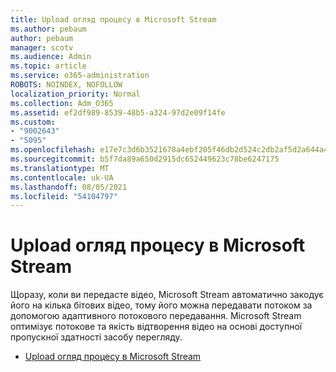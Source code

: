 ```yaml
---
title: Upload огляд процесу в Microsoft Stream
ms.author: pebaum
author: pebaum
manager: scotv
ms.audience: Admin
ms.topic: article
ms.service: o365-administration
ROBOTS: NOINDEX, NOFOLLOW
localization_priority: Normal
ms.collection: Adm_O365
ms.assetid: ef2df989-8539-48b5-a324-97d2e09f14fe
ms.custom:
- "9002643"
- "5095"
ms.openlocfilehash: e17e7c3d6b3521678a4ebf205f46db2d524c2db2af5d2a644a4c1c80b016b9cf
ms.sourcegitcommit: b5f7da89a650d2915dc652449623c78be6247175
ms.translationtype: MT
ms.contentlocale: uk-UA
ms.lasthandoff: 08/05/2021
ms.locfileid: "54104797"
---
```

# <a name="upload-process-overview-in-microsoft-stream"></a>Upload огляд процесу в Microsoft Stream

Щоразу, коли ви передасте відео, Microsoft Stream автоматично закодує його на кілька бітових відео, тому його можна передавати потоком за допомогою адаптивного потокового передавання. Microsoft Stream оптимізує потокове та якість відтворення відео на основі доступної пропускної здатності засобу перегляду.

- [Upload огляд процесу в Microsoft Stream](/stream/upload-process-overview)
